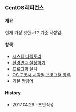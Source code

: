 ### CentOS 레퍼런스

#### 개요
현재 가장 핫한 `el7` 기준 작성임.

#### 항목
- [시스템 디렉토리]()
- [환경변수 설정하기](https://github.com/juneyoung/DEV-INFOS/blob/master/CentOS/system/env.md)
- [프로그램 설치](https://github.com/juneyoung/DEV-INFOS/blob/master/CentOS/program/program.md)
- [OS 구동시 시작될 프로그램 등록](https://github.com/juneyoung/DEV-INFOS/blob/master/CentOS/system/boot.md)
- [기본 명령어](https://github.com/juneyoung/DEV-INFOS/blob/master/CentOS/cli/README.md)

#### History
- 2017.04.29 : 초안작성
